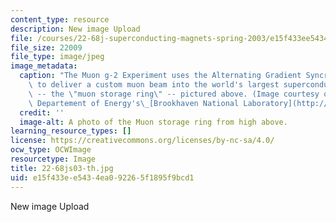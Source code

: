 ```yaml
---
content_type: resource
description: New image Upload
file: /courses/22-68j-superconducting-magnets-spring-2003/e15f433ee5434ea092265f1895f9bcd1_22-68js03-th.jpg
file_size: 22009
file_type: image/jpeg
image_metadata:
  caption: "The Muon g-2 Experiment uses the Alternating Gradient Syncrhotron (AGS)\
    \ to deliver a custom muon beam into the world's largest superconducting magnet\
    \ -- the \"muon storage ring\" -- pictured above. (Image courtesy of the U.S.\
    \ Departement of Energy's\_[Brookhaven National Laboratory](http://www.bnl.gov/bnlweb/pubaf/pr/2001/g-2_backgrounder.htm).)"
  credit: ''
  image-alt: A photo of the Muon storage ring from high above.
learning_resource_types: []
license: https://creativecommons.org/licenses/by-nc-sa/4.0/
ocw_type: OCWImage
resourcetype: Image
title: 22-68js03-th.jpg
uid: e15f433e-e543-4ea0-9226-5f1895f9bcd1
---
```

New image Upload